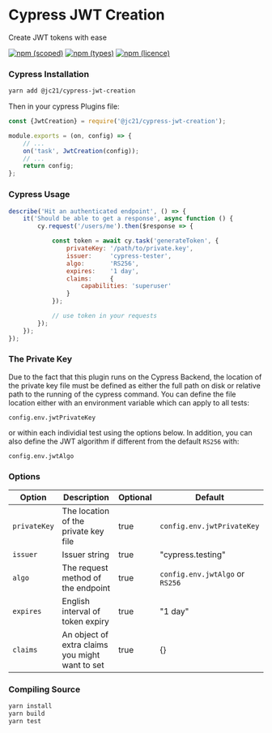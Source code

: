 # Cypress JWT Creation

Create JWT tokens with ease

[![npm (scoped)](https://img.shields.io/npm/v/@jc21/cypress-jwt-creation.svg?style=for-the-badge)](https://www.npmjs.com/package/@jc21/cypress-jwt-creation)
[![npm (types)](https://img.shields.io/npm/types/@jc21/cypress-jwt-creation.svg?style=for-the-badge)](https://www.npmjs.com/package/@jc21/cypress-jwt-creation)
[![npm (licence)](https://img.shields.io/npm/l/@jc21/cypress-jwt-creation.svg?style=for-the-badge)](https://www.npmjs.com/package/@jc21/cypress-jwt-creation)


### Cypress Installation

```bash
yarn add @jc21/cypress-jwt-creation
```

Then in your cypress Plugins file:
```javascript
const {JwtCreation} = require('@jc21/cypress-jwt-creation');

module.exports = (on, config) => {
    // ...
    on('task', JwtCreation(config));
    // ...
    return config;
};
```


### Cypress Usage

```javascript
describe('Hit an authenticated endpoint', () => {
    it('Should be able to get a response', async function () {
        cy.request('/users/me').then($response => {

            const token = await cy.task('generateToken', {
                privateKey: '/path/to/private.key',
                issuer:     'cypress-tester',
                algo:       'RS256',
                expires:    '1 day',
                claims:     {
                    capabilities: 'superuser'
                }
            });

            // use token in your requests
        });
    });
});
```

### The Private Key

Due to the fact that this plugin runs on the Cypress Backend, the location of the private key file must be defined as either
the full path on disk or relative path to the running of the cypress command. You can define the file location
either with an environment variable which can apply to all tests:

`config.env.jwtPrivateKey`

or within each individial test using the options below. In addition, you can also define the JWT algorithm if different from
the default `RS256` with:

`config.env.jwtAlgo`


### Options

| Option       | Description                                                   | Optional | Default                         |
| ------------ | ------------------------------------------------------------- | -------- | ------------------------------- |
| `privateKey` | The location of the private key file                          | true     | `config.env.jwtPrivateKey`      |
| `issuer`     | Issuer string                                                 | true     | "cypress.testing"               |
| `algo`       | The request method of the endpoint                            | true     | `config.env.jwtAlgo` or `RS256` |
| `expires`    | English interval of token expiry                              | true     | "1 day"                         |
| `claims`     | An object of extra claims you might want to set               | true     | {}                              |


### Compiling Source

```bash
yarn install
yarn build
yarn test
```
